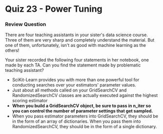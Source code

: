# Quiz 23 - Power Tuning

### Review Question

There are four teaching assistants in your sister's data science course. Three of them are very sharp and completely understand the material. But one of them, unfortunately, isn't as good with machine learning as the others!

Your sister recorded the following four statements in her notebook, one made by each TA. Can you find the statement made by problematic teaching assistant?

- SciKit-Learn provides you with more than one powerful tool for conducting searches over your estimators' parameter values.
- Just about all methods called on your GridSearchCV and RandomizedSearchCV classes are actually executed against the highest scoring estimator
- **When you build a GridSearchCV object, be sure to pass in n_iter so you can control the number of parameter settings that get sampled.**
- When you pass estimator parameters into GridSearchCV, they should be in the form of an array of dictionaries. When you pass them into RandomizedSearchCV, they should be in the form of a single dictionary.